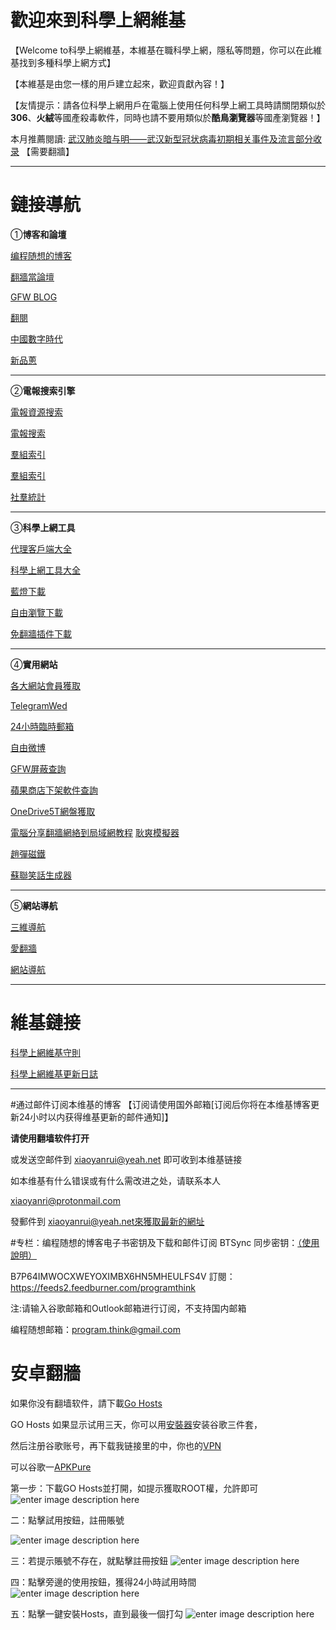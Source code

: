 # 歡迎來到科學上網維基
【Welcome to科學上網維基，本維基在職科學上網，隱私等問題，你可以在此維基找到多種科學上網方式】

【本維基是由您一樣的用戶建立起來，歡迎貢獻內容！】

【友情提示：請各位科學上網用戶在電腦上使用任何科學上網工具時請關閉類似於**306**、**火絨**等國產殺毒軟件，同時也請不要用類似於**酷鳥瀏覽器**等國產瀏覽器！】


本月推薦閱讀: [武汉肺炎暗与明——武汉新型冠状病毒初期相关事件及流言部分收录](https://reurl.cc/dr6LN6)     【需要翻牆】


*************
# 鏈接導航

①**博客和論壇**

[编程随想的博客](https://program-think.blogspot.com/2019/01/Memorabilia.html)


[翻牆當論壇](https://fanqiangdang.com/forum-48-1.html####)


[GFW BLOG](https://www.chinagfw.org/2011/04/javaoperaminiucweb.html)


[翻閱](http://www.fanyue.info/)


[中國數字時代](https://chinadigitaltimes.net/chinese/)


[新品蔥](https://pincong.rocks/)
*************
②**電報搜索引擎**

[電報資源搜索](http://www.sssoou.com//)


[電報搜索](https://tele.me/)


[羣組索引](https://www.telegram.url.tw/)


[羣組索引](https://tgtw.cc/)


[社羣統計](https://zh.telegramindex.com/)
*************
③**科學上網工具**

[代理客戶端大全](https://ausers.github.io/#android)


[科學上網工具大全](https://www.lanzous.com/i76xp1c)


[藍燈下載](https://github.com/getlantern/lantern-binaries)


[自由瀏覽下載](https://github.com/greatfire/wiki)


[免翻牆插件下載](https://github.com/cdtmirrors/cdt.unblocked)
*************
④**實用網站**

[各大網站會員獲取](https://github.com/wuxingsanren/wildcat-vip-account/)


[TelegramWed](https://web.telegram.org/#/im)


[24小時臨時郵箱](http://24mail.chacuo.net/zhtw?__cf_chl_jschl_tk__=f1439af71da480f8e7dfd98f55a331fa4be00a77-1579671219-0-AerD9ZCrkx7J_8ySFbc19jPzIGaheAcHlMZcTpKkMC76QQVZj2_gr8mx7CQyXIV2tRucIu09XGTZqInluy3Fo4HY1Ox7vsBDf_SvkvusoF3oRR8tCOT5Xfk5Znn_uKi-e6HPAUW9HX9AaotsnOGxy0SFc1hdjf9wr0F0VNMJ26SCWMPdC1Yioga-agbO8tnc6sEwS1h2R600l8H8MREelkHFp7ezSy8FniGz1ZhN0-gRCUDjEvkuyiOFtObbfb17OlPgmw_9zXUxFBUHIyrkI4Y)


[自由微博](https://freeweibo.com/)


[GFW屏蔽查詢](https://zh.greatfire.org/analyzer)


[蘋果商店下架軟件查詢](https://applecensorship.com/na/?l=zh)


[OneDrive5T網盤獲取](http://nide.men:3000/)


[電腦分享翻牆網絡到局域網教程](https://10101.io/2018/12/16/share-vpn-connection-over-wifi)
[耿爽模擬器](https://gengshuang1.github.io/)


[趙彈磁鐵](https://react-raw8jx.stackblitz.io/)


[蘇聯笑話生成器](https://web.archive.org/web/20191201034141/https://namespacexp.github.io/joke/)
*************
⑤**網站導航**

[三維導航](https://sanv.org/)


[愛翻牆](https://www.ifanqiang.com/)


[網站導航](https://123.kfd.me/)
*******
# 維基鏈接
[科學上網維基守則](https://mikugfw.home.blog/2020/02/12/%E7%A7%91%E5%AD%B8%E4%B8%8A%E7%B6%B2%E7%B6%AD%E5%9F%BA%E5%AE%88%E5%89%87/)


[科學上網維基更新日誌](https://mikugfw.home.blog/2020/02/12/%E7%A7%91%E5%AD%B8%E4%B8%8A%E7%B6%B2%E7%B6%AD%E5%9F%BA%E6%9B%B4%E6%96%B0%E6%97%A5%E5%BF%97/)
*******
#通过邮件订阅本维基的博客
【订阅请使用国外邮箱[订阅后你将在本维基博客更新24小时以内获得维基更新的邮件通知]】

**请使用翻墙软件打开**

或发送空邮件到 xiaoyanrui@yeah.net 即可收到本维基链接

如本维基有什么错误或有什么需改进之处，请联系本人

xiaoyanri@protonmail.com

發郵件到 xiaoyanrui@yeah.net來獲取最新的網址

#专栏：编程随想的博客电子书密钥及下载和邮件订阅
BTSync 同步密钥：[（使用說明）](https://github.com/programthink/books)


B7P64IMWOCXWEYOXIMBX6HN5MHEULFS4V   訂閱：https://feeds2.feedburner.com/programthink


注:请输入谷歌邮箱和Outlook邮箱进行订阅，不支持国内邮箱


编程随想邮箱：program.think@gmail.com


# 安卓翻牆
如果你没有翻墙软件，請下載[Go Hosts](http://t.cn/AiktU7pg)


GO Hosts 如果显示试用三天，你可以用[安裝器](https://www.lanzous.com/i86784d?t)安装谷歌三件套，


然后注册谷歌账号，再下载我链接里的中，你也的[VPN](https://www.lanzous.com/i8o91sf?t)

可以谷歌一[APKPure](https://www.lanzous.com/i867bjg?t)


第一步：下載GO Hosts並打開，如提示獲取ROOT權，允許即可
![enter image description here](https://raw.githubusercontent.com/Miku-programm/fuckGFW_Pic_GO/master/img/1.png)

二：點擊試用按鈕，註冊賬號



![enter image description here](https://raw.githubusercontent.com/Miku-programm/fuckGFW_Pic_GO/master/img/3.png)

三：若提示賬號不存在，就點擊註冊按鈕
![enter image description here](https://raw.githubusercontent.com/Miku-programm/fuckGFW_Pic_GO/master/img/4.png)

四：點擊旁邊的使用按鈕，獲得24小時試用時間
![enter image description here](https://raw.githubusercontent.com/Miku-programm/fuckGFW_Pic_GO/master/img/5.png)

五：點擊一鍵安裝Hosts，直到最後一個打勾
![enter image description here](https://raw.githubusercontent.com/Miku-programm/fuckGFW_Pic_GO/master/img/6.png)


